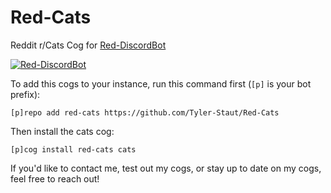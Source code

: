 # Red-Cats

Reddit r/Cats Cog for [Red-DiscordBot](https://github.com/Cog-Creators/Red-DiscordBot/releases)

[![Red-DiscordBot](https://img.shields.io/badge/red--discordbot-v3-red)](https://github.com/Cog-Creators/Red-DiscordBot/releases)

To add this cogs to your instance, run this command first (`[p]` is your bot prefix):

```
[p]repo add red-cats https://github.com/Tyler-Staut/Red-Cats
```

Then install the cats cog:

```
[p]cog install red-cats cats
```

If you'd like to contact me, test out my cogs, or stay up to date on my cogs, feel free to reach out!
